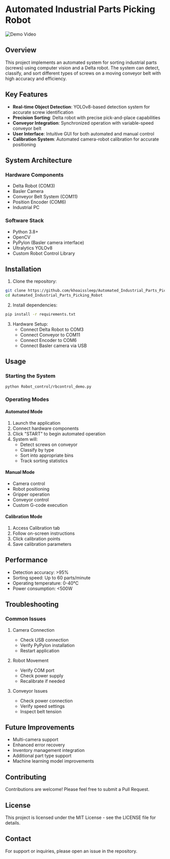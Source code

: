 # Automated Industrial Parts Picking Robot
![Demo Video](assets/demo.gif)

## Overview
This project implements an automated system for sorting industrial parts (screws) using computer vision and a Delta robot. The system can detect, classify, and sort different types of screws on a moving conveyor belt with high accuracy and efficiency.

## Key Features
- **Real-time Object Detection**: YOLOv8-based detection system for accurate screw identification
- **Precision Sorting**: Delta robot with precise pick-and-place capabilities
- **Conveyor Integration**: Synchronized operation with variable-speed conveyor belt
- **User Interface**: Intuitive GUI for both automated and manual control
- **Calibration System**: Automated camera-robot calibration for accurate positioning

## System Architecture

### Hardware Components
- Delta Robot (COM3)
- Basler Camera
- Conveyor Belt System (COM11)
- Position Encoder (COM6)
- Industrial PC

### Software Stack
- Python 3.8+
- OpenCV
- PyPylon (Basler camera interface)
- Ultralytics YOLOv8
- Custom Robot Control Library

## Installation

1. Clone the repository:
```bash
git clone https://github.com/khoaissleep/Automated_Industrial_Parts_Picking_Robot.git
cd Automated_Industrial_Parts_Picking_Robot
```

2. Install dependencies:
```bash
pip install -r requirements.txt
```

3. Hardware Setup:
   - Connect Delta Robot to COM3
   - Connect Conveyor to COM11
   - Connect Encoder to COM6
   - Connect Basler camera via USB

## Usage

### Starting the System
```bash
python Robot_control/rbcontrol_demo.py
```

### Operating Modes

#### Automated Mode
1. Launch the application
2. Connect hardware components
3. Click "START" to begin automated operation
4. System will:
   - Detect screws on conveyor
   - Classify by type
   - Sort into appropriate bins
   - Track sorting statistics

#### Manual Mode
- Camera control
- Robot positioning
- Gripper operation
- Conveyor control
- Custom G-code execution

#### Calibration Mode
1. Access Calibration tab
2. Follow on-screen instructions
3. Click calibration points
4. Save calibration parameters

## Performance
- Detection accuracy: >95%
- Sorting speed: Up to 60 parts/minute
- Operating temperature: 0-40°C
- Power consumption: <500W

## Troubleshooting

### Common Issues
1. Camera Connection
   - Check USB connection
   - Verify PyPylon installation
   - Restart application

2. Robot Movement
   - Verify COM port
   - Check power supply
   - Recalibrate if needed

3. Conveyor Issues
   - Check power connection
   - Verify speed settings
   - Inspect belt tension

## Future Improvements
- Multi-camera support
- Enhanced error recovery
- Inventory management integration
- Additional part type support
- Machine learning model improvements

## Contributing
Contributions are welcome! Please feel free to submit a Pull Request.

## License
This project is licensed under the MIT License - see the LICENSE file for details.

## Contact
For support or inquiries, please open an issue in the repository.
